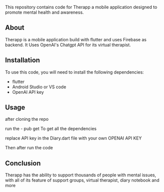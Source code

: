 This repository contains code for Therapp a mobile application designed to promote mental health and awareness. 

## About
Therapp is a mobile application build with flutter and uses Firebase as backend. It Uses OpenAI's Chatgpt API for its virtual therapist. 


## Installation

To use this code, you will need to install the following dependencies:

* flutter
* Android Studio or VS code
* OpenAI API key

## Usage

after cloning the repo

run the - pub get
To get all the dependencies

replace API key in the Diary.dart file with your own OPENAI API KEY

Then after run the code

## Conclusion

Therapp has the ability to support thousands of people with mental issues, with all of its feature of support groups, virtual therapist, diary notebook and more
